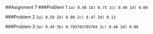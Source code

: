 ##Asignment 7
###Problem 1
``
1a) 0.48
1b) 0.75
1c) 0.40
1d) 0.00
``

###Problem 2
``
2a) 0.50
2b) 0.80
2c) 0.47
2d) 0.13
``

###Problem 3
``
3a) 0.49
3b) 0.703703703704
3c) 0.40
3d) 0.00
``
